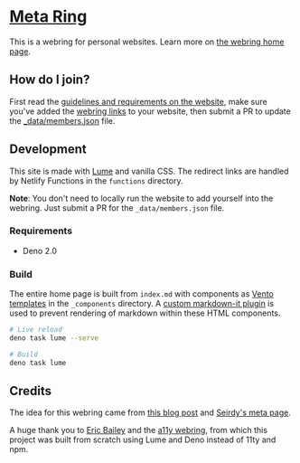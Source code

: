 # [Meta Ring](https://meta-ring.hedy.dev/)

This is a webring for personal websites. Learn more on [the webring home
page](https://meta-ring.hedy.dev/).

## How do I join?

First read the [guidelines and requirements on the
website](https://meta-ring.hedy.dev/), make sure you've added the
[webring links](https://meta-ring.hedy.dev/#webring-code) to your website, then
submit a PR to update the [_data/members.json](_data/members.json) file.

## Development

This site is made with [Lume](https://lume.land/) and vanilla CSS. The redirect
links are handled by Netlify Functions in the `functions` directory.

**Note**: You don't need to locally run the website to add yourself into the
webring. Just submit a PR for the `_data/members.json` file.

### Requirements

- Deno 2.0

### Build

The entire home page is built from `index.md` with components as [Vento
templates](https://vento.js.org/) in the `_components` directory. A [custom
markdown-it plugin](passthrough.js) is used to prevent rendering of markdown
within these HTML components.

```sh
# Live reload
deno task lume --serve

# Build
deno task lume
```

## Credits

The idea for this webring came from [this blog
post](https://home.hedy.dev/posts/meta-pages) and [Seirdy's meta
page](https://seirdy.one/meta/).

A huge thank you to [Eric Bailey](https://ericwbailey.website/) and the [a11y
webring](https://a11y-webring.club), from which this project was built from
scratch using Lume and Deno instead of 11ty and npm.
